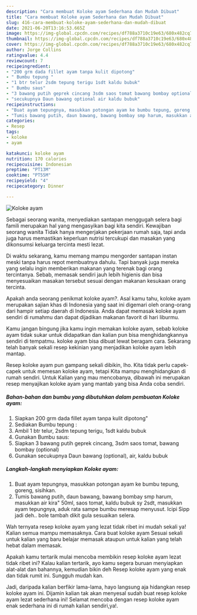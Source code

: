 ```yaml
---
description: "Cara membuat Koloke ayam Sederhana dan Mudah Dibuat"
title: "Cara membuat Koloke ayam Sederhana dan Mudah Dibuat"
slug: 416-cara-membuat-koloke-ayam-sederhana-dan-mudah-dibuat
date: 2021-06-20T13:16:53.665Z
image: https://img-global.cpcdn.com/recipes/df788a3710c19e63/680x482cq70/koloke-ayam-foto-resep-utama.jpg
thumbnail: https://img-global.cpcdn.com/recipes/df788a3710c19e63/680x482cq70/koloke-ayam-foto-resep-utama.jpg
cover: https://img-global.cpcdn.com/recipes/df788a3710c19e63/680x482cq70/koloke-ayam-foto-resep-utama.jpg
author: Jorge Collins
ratingvalue: 4.4
reviewcount: 7
recipeingredient:
- "200 grm dada fillet ayam tanpa kulit dipotong"
- " Bumbu tepung "
- "1 btr telur 2sdm tepung terigu 1sdt kaldu bubuk"
- " Bumbu saus"
- "3 bawang putih geprek cincang 3sdm saos tomat bawang bombay optional"
- "secukupnya Daun bawang optional air kaldu bubuk"
recipeinstructions:
- "Buat ayam tepungnya, masukkan potongan ayam ke bumbu tepung, goreng, sisihkan."
- "Tumis bawang putih, daun bawang, bawang bombay smp harum, masukkan air kira&#34; 50ml, saos tomat, kaldu bubuk sy 2sdt, masukkan ayam tepungnya, aduk rata sampe bumbu meresap menyusut. Icipi Sipp jadi deh.. bole tambah dikit gula sesuaikan selera."
categories:
- Resep
tags:
- koloke
- ayam

katakunci: koloke ayam 
nutrition: 170 calories
recipecuisine: Indonesian
preptime: "PT13M"
cooktime: "PT55M"
recipeyield: "4"
recipecategory: Dinner

---
```



![Koloke ayam](https://img-global.cpcdn.com/recipes/df788a3710c19e63/680x482cq70/koloke-ayam-foto-resep-utama.jpg)

Sebagai seorang wanita, menyediakan santapan menggugah selera bagi famili merupakan hal yang mengasyikan bagi kita sendiri. Kewajiban seorang  wanita Tidak hanya mengerjakan pekerjaan rumah saja, tapi anda juga harus memastikan keperluan nutrisi tercukupi dan masakan yang dikonsumsi keluarga tercinta mesti lezat.

Di waktu  sekarang, kamu memang mampu mengorder santapan instan meski tanpa harus repot membuatnya dahulu. Tapi banyak juga mereka yang selalu ingin memberikan makanan yang terenak bagi orang tercintanya. Sebab, memasak sendiri jauh lebih higienis dan bisa menyesuaikan masakan tersebut sesuai dengan makanan kesukaan orang tercinta. 



Apakah anda seorang penikmat koloke ayam?. Asal kamu tahu, koloke ayam merupakan sajian khas di Indonesia yang saat ini digemari oleh orang-orang dari hampir setiap daerah di Indonesia. Anda dapat memasak koloke ayam sendiri di rumahmu dan dapat dijadikan makanan favorit di hari liburmu.

Kamu jangan bingung jika kamu ingin memakan koloke ayam, sebab koloke ayam tidak sukar untuk didapatkan dan kalian pun bisa menghidangkannya sendiri di tempatmu. koloke ayam bisa dibuat lewat beragam cara. Sekarang telah banyak sekali resep kekinian yang menjadikan koloke ayam lebih mantap.

Resep koloke ayam pun gampang sekali dibikin, lho. Kita tidak perlu capek-capek untuk memesan koloke ayam, tetapi Kita mampu menghidangkan di rumah sendiri. Untuk Kalian yang mau mencobanya, dibawah ini merupakan resep menyajikan koloke ayam yang mantab yang bisa Anda coba sendiri.

<!--inarticleads1-->

##### Bahan-bahan dan bumbu yang dibutuhkan dalam pembuatan Koloke ayam:

1. Siapkan 200 grm dada fillet ayam tanpa kulit dipotong&#34;
1. Sediakan  Bumbu tepung :
1. Ambil 1 btr telur, 2sdm tepung terigu, 1sdt kaldu bubuk
1. Gunakan  Bumbu saus:
1. Siapkan 3 bawang putih geprek cincang, 3sdm saos tomat, bawang bombay (optional)
1. Gunakan secukupnya Daun bawang (optional), air, kaldu bubuk




<!--inarticleads2-->

##### Langkah-langkah menyiapkan Koloke ayam:

1. Buat ayam tepungnya, masukkan potongan ayam ke bumbu tepung, goreng, sisihkan.
1. Tumis bawang putih, daun bawang, bawang bombay smp harum, masukkan air kira&#34; 50ml, saos tomat, kaldu bubuk sy 2sdt, masukkan ayam tepungnya, aduk rata sampe bumbu meresap menyusut. Icipi Sipp jadi deh.. bole tambah dikit gula sesuaikan selera.




Wah ternyata resep koloke ayam yang lezat tidak ribet ini mudah sekali ya! Kalian semua mampu memasaknya. Cara buat koloke ayam Sesuai sekali untuk kalian yang baru belajar memasak ataupun untuk kalian yang telah hebat dalam memasak.

Apakah kamu tertarik mulai mencoba membikin resep koloke ayam lezat tidak ribet ini? Kalau kalian tertarik, ayo kamu segera buruan menyiapkan alat-alat dan bahannya, kemudian bikin deh Resep koloke ayam yang enak dan tidak rumit ini. Sungguh mudah kan. 

Jadi, daripada kalian berfikir lama-lama, hayo langsung aja hidangkan resep koloke ayam ini. Dijamin kalian tak akan menyesal sudah buat resep koloke ayam lezat sederhana ini! Selamat mencoba dengan resep koloke ayam enak sederhana ini di rumah kalian sendiri,ya!.


